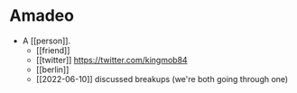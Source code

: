 # Amadeo

- A [[person]].
  - [[friend]]
  - [[twitter]] https://twitter.com/kingmob84
  - [[berlin]]
  - [[2022-06-10]] discussed breakups (we're both going through one)
